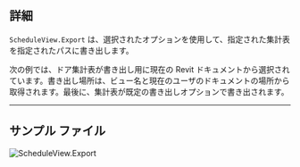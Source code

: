 ## 詳細
`ScheduleView.Export` は、選択されたオプションを使用して、指定された集計表を指定されたパスに書き出します。

次の例では、ドア集計表が書き出し用に現在の Revit ドキュメントから選択されています。書き出し場所は、ビュー名と現在のユーザのドキュメントの場所から取得されます。最後に、集計表が既定の書き出しオプションで書き出されます。
___
## サンプル ファイル

![ScheduleView.Export](./Revit.Elements.Views.ScheduleView.Export_img.jpg)

